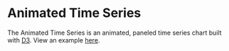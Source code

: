 # Animated Time Series
The Animated Time Series is an animated, paneled time series chart built with [D3](d3js.org).
View an example [here](samussiah.github.io/animated-time-series/test-page).
